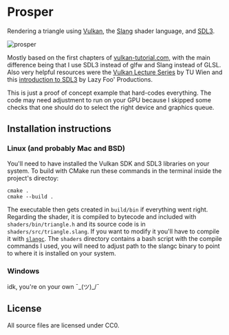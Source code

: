# Prosper
Rendering a triangle using [Vulkan](https://www.vulkan.org/), the [Slang](https://shader-slang.com/) shader language, and [SDL3](https://wiki.libsdl.org/SDL3/FrontPage).

![prosper](https://github.com/user-attachments/assets/b6c25ff8-4819-4e0a-a845-8ec5e1df4333)

Mostly based on the first chapters of [vulkan-tutorial.com](https://vulkan-tutorial.com/), with the main difference being that I use SDL3 instead of glfw and Slang instead of GLSL. Also very helpful resources were the [Vulkan Lecture Series](https://www.youtube.com/playlist?list=PLmIqTlJ6KsE1Jx5HV4sd2jOe3V1KMHHgn) by TU Wien and this [introduction to SDL3](https://lazyfoo.net/tutorials/SDL3/01-hello-sdl3/index2.php) by Lazy Foo' Productions.

This is just a proof of concept example that hard-codes everything. The code may need adjustment to run on your GPU because I skipped some checks that one should do to select the right device and graphics queue.

## Installation instructions
### Linux (and probably Mac and BSD)
You'll need to have installed the Vulkan SDK and SDL3 libraries on your system. To build with CMake run these commands in the terminal inside the project's directoy:

```
cmake .
cmake --build .
```

The executable then gets created in `build/bin` if everything went right. 
Regarding the shader, it is compiled to bytecode and included with `shaders/bin/triangle.h` and its source code is in `shaders/src/triangle.slang`. If you want to modify it you'll have to compile it with [`slangc`](https://github.com/shader-slang/slang). The `shaders` directory contains a bash script with the compile commands I used, you will need to adjust path to the slangc binary to point to where it is installed on your system.

### Windows
idk, you're on your own ¯\_(ツ)_/¯

## License
All source files are licensed under CC0.
